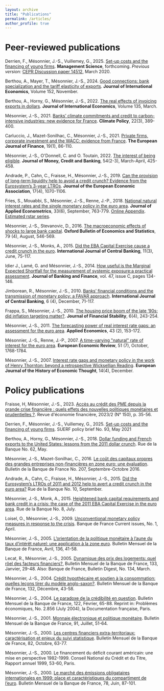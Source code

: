 ```yaml
---
layout: archive
title: "Publications"
permalink: /articles/
author_profile: true
---
```


# Peer-reviewed publications
Derrien, F., Mésonnier, J.-S., Vuillemey, G., 2025. [Set-up costs and the financing of young firms](https://www.dropbox.com/scl/fi/45h868di13amjz15n60u2/DMV_paper_20250117.pdf?rlkey=54n9hcf27qx93tt4hefyy3qwn&dl=0). **Management Science**, forthcoming.
_Previous version:_ [CEPR Discussion paper 14512](https://econpapers.repec.org/RePEc:cpr:ceprdp:14512), March 2020.

Berthou, A., Mayer, T., Mésonnier, J.-S., 2024. [Good connections: bank specialization and the tariff elasticity of exports](https://www.sciencedirect.com/science/article/pii/S002219962400148X?dgcid=author). **Journal of International
Economics**, Volume 152, November.

Berthou, A., Horny, G., Mésonnier, J.-S., 2022. [The real effects of invoicing exports in dollars](https://www.sciencedirect.com/science/article/pii/S0022199622000010?dgcid=coauthor). **Journal of International
Economics**, Volume 135, March.

Mésonnier, J.-S., 2021. [Banks’ climate commitments and credit to carbon-intensive industries: new evidence for France](https://www.tandfonline.com/doi/full/10.1080/14693062.2021.2012121). **Climate Policy**, 22(3), 389-400.

Carluccio, J., Mazet-Sonilhac, C., Mésonnier, J.-S., 2021. [Private firms, corporate investment and the WACC: evidence from France](https://www.tandfonline.com/doi/full/10.1080/1351847X.2021.1955463). **The European Journal of Finance**, 19(1), 86-110.

Mésonnier, J.-S., O'Donnell, C. and O. Toutain, 2022. [The interest of being eligible](https://onlinelibrary.wiley.com/doi/10.1111/jmcb.12851). **Journal of Money, Credit and Banking**, 54(2-3), March-April, 425-458.

Andrade, P., Cahn, C., Fraisse, H., Mésonnier, J.-S., 2019. [Can the provision of long-term liquidity help to avoid a credit crunch? Evidence from the Eurosystem’s 3-year LTROs](https://doi.org/10.1093/jeea/jvy020). **Journal of the European Economic Association**, 17(4), 1070-1106.

Fries, S., Mouabbi, S., Mésonnier, J.-S., Renne, J.-P., 2018. [National natural interest rates and the single monetary policy in the euro area](https://onlinelibrary.wiley.com/doi/abs/10.1002/jae.2637). **Journal of Applied Econometrics**, 33(6), September, 763-779. [Online Appendix](https://www.dropbox.com/s/eff1tqeu9tliba9/appendix_FMMR_R%26RJAE_accepted_independent.pdf). [Estimated rstar series](https://www.dropbox.com/s/ilugcsu47siuxbo/newseries_baseline_accepted_4web.xls). 

Mésonnier, J.-S., Stevanovic, D., 2016. [The macroeconomic effects of shocks to large bank capital](http://onlinelibrary.wiley.com/doi/10.1111/obes.12162/full). **Oxford Bulletin of Economics and Statistics**, 79 (4), August, 546-569.

Mésonnier, J.-S., Monks, A., 2015. [Did the EBA Capital Exercise cause a credit crunch in the euro](http://www.ijcb.org/journal/ijcb15q3a2.html). **International Journal of Central Banking**, 11(3), June, 75-117.

Idier J., Lamé, G. and Mésonnier, J.-S., 2014. [How useful is the Marginal Expected Shortfall for the measurement of systemic exposure:a practical assessment](http://econpapers.repec.org/RePEc:eee:jbfina:v:47:y:2014:i:c:p:134-146). **Journal of Banking and Finance**, vol. 47, issue C, pages 134-146.

Jimborean, R., Mésonnier, J.-S., 2010. [Banks’ financial conditions and the transmission of monetary policy: a FAVAR approach](http://econpapers.repec.org/RePEc:ijc:ijcjou:y:2010:q:4:a:4). **International Journal of Central Banking**, 6 (4), December, 71-117.

Frappa, S., Mésonnier, J.-S., 2010. [The housing price boom of the late ‘90s: did inflation targeting matter?](http://econpapers.repec.org/RePEc:eee:finsta:v:6:y:2010:i:4:p:243-254). **Journal of Financial Stability**, 6(4), 243-254.

Mésonnier, J.-S., 2011. [The forecasting power of real interest rate gaps: an assessment for the euro area](http://econpapers.repec.org/RePEc:taf:applec:v:43:y:2011:i:2:p:153-172). **Applied Economics**, 43 (2), 153-172.

Mésonnier, J.-S., Renne, J.-P., 2007. [A time-varying "natural" rate of interest for the euro area](http://econpapers.repec.org/RePEc:eee:eecrev:v:51:y:2007:i:7:p:1768-1784). **European Economic Review**, 51 (7), October, 1768-1784. 

Mésonnier, J.-S., 2007. [Interest rate gaps and monetary policy in the work of Henry Thornton: beyond a retrospective Wicksellian Reading](http://econpapers.repec.org/RePEc:taf:eujhet:v:14:y:2007:i:4:p:657-680). **European Journal of the History of Economic Thought**, 14(4), December.


# Policy publications

Fraisse, H, Mésonnier, J.-S., 2023. [Accès au crédit des PME depuis la grande crise financière : quels effets des nouvelles politiques monétaires et prudentielles ?](https://www.cairn.info/revue-d-economie-financiere-2023-2-page-35.htm). Revue d'économie financière, 2023/2 (N° 150), p. 35-56. 

Derrien, F., Mésonnier, J.-S., Vuillemey, G., 2025. [Set-up costs and the financing of young firms](https://www.suerf.org/publications/suerf-policy-notes-and-briefs/set-up-costs-and-the-financing-of-young-firms/). SUERF policy brief No. 93, May 2021

Berthou, A., Horny, G., Mésonnier, J.-S., 2018. [Dollar funding and French exports to the United States: lessons from the 2011 dollar crunch](https://publications.banque-france.fr/sites/default/files/medias/documents/818161_rdb62_en_v3.pdf). Rue de la Banque No. 62, May.

Mésonnier, J.-S., Mazet-Sonilhac, C., 2016. [Le coût des capitaux propres des grandes entreprises non-financières en zone euro: une évaluation](https://publications.banque-france.fr/sites/default/files/medias/documents/bulletin-de-la-banque-de-france_207_2016-09-10.pdf#page=33). Bulletin de la Banque de France No. 207, Septembre-Octobre 2016.

Andrade, A., Cahn, C., Fraisse, H., Mésonnier, J.-S., 2015. [Did the Eurosystem’s LTROs of 2011 and 2012 help to avert a credit crunch in the euro area?](https://publications.banque-france.fr/sites/default/files/medias/documents/rue-de-la-banque_10_2015-09_en.pdf) Rue de la Banque No. 10, September.

Mésonnier, J.-S., Monk, A., 2015. [Heightened bank capital requirements and bank credit in a crisis: the case of the 2011 EBA Capital Exercise in the euro area](https://publications.banque-france.fr/sites/default/files/medias/documents/rue-de-la-banque_08_2015-07_en.pdf). Rue de la Banque No. 8, July.

Loisel, O., Mésonnier, J.-S., 2009. [Unconventional monetary policy measures in response to the crisis](https://econpapers.repec.org/paper/bfrcuriss/1.htm). Banque de France Current issues, No. 1, April.

Mésonnier, J.-S., 2005. [L’orientation de la politique monétaire à l’aune du taux d’intérêt naturel: une application à la zone euro](https://publications.banque-france.fr/sites/default/files/medias/documents/bulletin-de-la-banque-de-france_136_2005-04.pdf#page=47). Bulletin Mensuel de la Banque de France, Avril, 136, 41-58. 

Lecat, R., Mésonnier, J.-S., 2005. [Dynamique des prix des logements: quel rôel des facteurs financiers?](https://publications.banque-france.fr/sites/default/files/medias/documents/bulletin-de-la-banque-de-france_133_2005-01.pdf#page=35), Bulletin Mensuel de la Banque de France, 133, Janvier, 29-48. Also: Banque de France, Bulletin Digest, No. 134, March.

Mésonnier, J.-S., 2004. [Crédit hypothécaire et soutien à la consommation: quelles leçons tirer du modèle anglo-saxon?](https://publications.banque-france.fr/sites/default/files/medias/documents/bulletin-de-la-banque-de-france_132_2004-12.pdf#page=49). Bulletin Mensuel de la Banque de France, 132, Décembre, 43-58. 

Mésonnier, J.-S., 2004. [Le paradoxe de la crédibilité en question](https://publications.banque-france.fr/sites/default/files/medias/documents/bulletin-de-la-banque-de-france_122_2004-02.pdf#page=71 ). Bulletin Mensuel de la Banque de France, 122, Février, 65-88. Reprint in: Problèmes économiques, No. 2.856 (July 2004), la Documentation française, Paris. 

Mésonnier, J.-S., 2001. [Monnaie électronique et politique monétaire](https://publications.banque-france.fr/sites/default/files/medias/documents/bulletin-de-la-banque-de-france_91_2001-07.pdf#page=51). Bulletin Mensuel de la Banque de France, 91, Juillet, 51-64.

Mésonnier, J.-S., 2000. [Les centres financiers extra-territoriaux: caractérisation et enjeux du suivi statistique](https://publications.banque-france.fr/sites/default/files/medias/documents/bulletin-de-la-banque-de-france_82_2000-10.pdf#page=59). Bulletin Mensuel de la Banque de France, 82, Octobre, 63-77.

Mésonnier, J.-S., 2000. Le financement du déficit courant américain: une mise en perspective 1982-1999. Conseil National du Crédit et du Titre, Rapport annuel 1999, 53-60, Paris.

Mésonnier, J.-S., 2000. [Le marché des émissions obligataires internationales en 1999: place et caractéristiques du compartiment de l’euro](https://publications.banque-france.fr/sites/default/files/medias/documents/bulletin-de-la-banque-de-france_78_2000-06.pdf#page=87). Bulletin Mensuel de la Banque de France, 78, Juin, 87-101.
